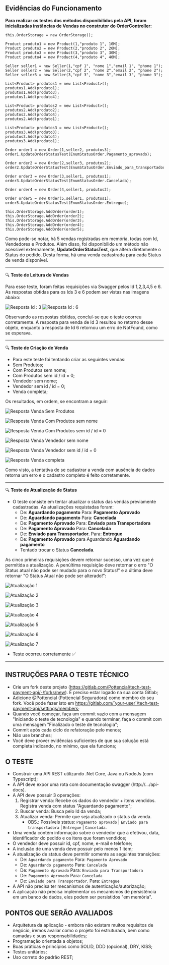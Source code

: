 ## Evidências do Funcionamento

**Para realizar os testes dos métodos disponibilidos pela API, foram inicializadas instâncias de Vendas no construtor do OrderController:**

```    
this.OrderStorage = new OrderStorage();

Product produto1 = new Product(1,"produto 1", 10M);
Product produto2 = new Product(2,"produto 2", 20M);
Product produto3 = new Product(3,"produto 3", 30M);
Product produto4 = new Product(4,"produto 4", 40M);

Seller seller1 = new Seller(1,"cpf 1", "nome 1","email 1", "phone 1");
Seller seller2 = new Seller(2,"cpf 2", "nome 2","email 2", "phone 2");
Seller seller3 = new Seller(3,"cpf 3", "nome 3","email 3", "phone 3");

List<Product> produtos1 = new List<Product>();
produtos1.Add(produto1);
produtos1.Add(produto3);
produtos1.Add(produto4);

List<Product> produtos2 = new List<Product>();
produtos2.Add(produto2);
produtos2.Add(produto4);
produtos2.Add(produto1);

List<Product> produtos3 = new List<Product>();
produtos3.Add(produto3);
produtos3.Add(produto4);
produtos3.Add(produto1);

Order order1 = new Order(1,seller2, produtos3);
order1.UpdateOrderStatusTest(EnumStatusOrder.Pagamento_aprovado);

Order order2 = new Order(2,seller3, produtos2);
order2.UpdateOrderStatusTest(EnumStatusOrder.Enviado_para_transportadora);

Order order3 = new Order(3,seller1, produtos1);
order3.UpdateOrderStatusTest(EnumStatusOrder.Cancelada);

Order order4 = new Order(4,seller1, produtos2);

Order order5 = new Order(5,seller1, produtos1);
order5.UpdateOrderStatusTest(EnumStatusOrder.Entregue);

this.OrderStorage.AddOrder(order1);
this.OrderStorage.AddOrder(order2);
this.OrderStorage.AddOrder(order3);
this.OrderStorage.AddOrder(order4);
this.OrderStorage.AddOrder(order5);

```


Como pode-se notar, há 5 vendas registradas em memória, todas com Id, Vendedores e Produtos. Além disso, foi disponibilido um método não acessivel externamente, **UpdateOrderStatusTest**, que altera diretamente o Status do pedido. Desta forma, há uma venda cadastrada para cada Status de venda disponível.


---

:mag: **Teste de Leitura de Vendas**


Para esse teste, foram feitas requisições via Swagger pelos Id 1,2,3,4,5 e 6. As respostas obtidas para os Ids 3 e 6 podem ser vistas nas imagens abaixo:

![Resposta Id : 3](imagens\Buscar_3.png)
![Resposta Id : 6](imagens\Buscar_6.png)


Observando as respostas obtidas, concluí-se que o teste ocorreu corretamente. A resposta para venda de Id 3 resultou no retorno desse objeto, enquanto a resposta de Id 6 retornou um erro de NotFound, como se esperava.


---

:mag: **Teste de Criação de Venda**


- Para este teste foi tentando criar as seguintes vendas:
 - Sem Produtos;
 - Com Produtos sem nome;
 - Com Produtos sem id / id = 0;
 - Vendedor sem nome;
 - Vendedor sem id / id = 0;
 - Venda completa;


Os resultados, em ordem, se encontram a seguir:

![Resposta Venda Sem Produtos](../imagens\Resgistro_Sem_Produtos.png)


![Resposta Venda Com Produtos sem nome](imagens\Registro_Produto_Nome.png)


![Resposta Venda Com Produtos sem id / id = 0](imagens\Registro_Produto_Id.png)


![Resposta Venda Vendedor sem nome](imagens\Registro_Vendedor_Nome.png)


![Resposta Venda Vendedor sem id / id = 0](imagens\Registro_Vendedor_Id.png)


![Resposta Venda completa](imagens\Registro_Completo.png)


Como visto, a tentativa de se cadastrar a venda com ausência de dados retorna um erro e o cadastro completo é feito corretamente.

---

:mag: **Teste de Atualização de Status**


- O teste consiste em tentar atualizar o status das vendas previamente cadastradas. As atualizações requistadas foram:
  - De: **Aguardando pagamento** Para: **Pagamento Aprovado**
  - De: **Aguardando pagamento** Para: **Cancelada**
  - De: **Pagamento Aprovado** Para: **Enviado para Transportadora**
  - De: **Pagamento Aprovado** Para: **Cancelada**
  - De: **Enviado para Transportador**. Para: **Entregue**
  - De: **Pagamento Aprovado** para Aguardando **Aguardando pagamento**
  - Tentado trocar o Status **Cancelada**.


As cinco primeiras requisições devem retornar sucesso, uma vez que é permitida a atualização. A penúltima requisição deve retornar o erro "O Status atual não pode ser mudado para o novo Status!" e a última deve retornar "O Status Atual não pode ser alterado!":


![Atualização 1](imagens\Atualizar_1.png)


![Atualização 2](imagens\Atualizar_2.png)


![Atualização 3](imagens\Atualizar_3.png)


![Atualização 4](imagens\Atualizar_4.png)


![Atualização 5](imagens\Atualizar_5.png)


![Atualização 6](imagens\Atualizar_6.png)


![Atualização 7](imagens\Atualizar_7.png)


- Teste ocorreu corretamente :white_check_mark: 
---

## INSTRUÇÕES PARA O TESTE TÉCNICO

- Crie um fork deste projeto (https://gitlab.com/Pottencial/tech-test-payment-api/-/forks/new). É preciso estar logado na sua conta Gitlab;
- Adicione @Pottencial (Pottencial Seguradora) como membro do seu fork. Você pode fazer isto em  https://gitlab.com/`your-user`/tech-test-payment-api/settings/members;
 - Quando você começar, faça um commit vazio com a mensagem "Iniciando o teste de tecnologia" e quando terminar, faça o commit com uma mensagem "Finalizado o teste de tecnologia";
 - Commit após cada ciclo de refatoração pelo menos;
 - Não use branches;
 - Você deve prover evidências suficientes de que sua solução está completa indicando, no mínimo, que ela funciona;

## O TESTE
- Construir uma API REST utilizando .Net Core, Java ou NodeJs (com Typescript);
- A API deve expor uma rota com documentação swagger (http://.../api-docs).
- A API deve possuir 3 operações:
  1) Registrar venda: Recebe os dados do vendedor + itens vendidos. Registra venda com status "Aguardando pagamento";
  2) Buscar venda: Busca pelo Id da venda;
  3) Atualizar venda: Permite que seja atualizado o status da venda.
     * OBS.: Possíveis status: `Pagamento aprovado` | `Enviado para transportadora` | `Entregue` | `Cancelada`.
- Uma venda contém informação sobre o vendedor que a efetivou, data, identificador do pedido e os itens que foram vendidos;
- O vendedor deve possuir id, cpf, nome, e-mail e telefone;
- A inclusão de uma venda deve possuir pelo menos 1 item;
- A atualização de status deve permitir somente as seguintes transições: 
  - De: `Aguardando pagamento` Para: `Pagamento Aprovado`
  - De: `Aguardando pagamento` Para: `Cancelada`
  - De: `Pagamento Aprovado` Para: `Enviado para Transportadora`
  - De: `Pagamento Aprovado` Para: `Cancelada`
  - De: `Enviado para Transportador`. Para: `Entregue`
- A API não precisa ter mecanismos de autenticação/autorização;
- A aplicação não precisa implementar os mecanismos de persistência em um banco de dados, eles podem ser persistidos "em memória".

## PONTOS QUE SERÃO AVALIADOS
- Arquitetura da aplicação - embora não existam muitos requisitos de negócio, iremos avaliar como o projeto foi estruturada, bem como camadas e suas responsabilidades;
- Programação orientada a objetos;
- Boas práticas e princípios como SOLID, DDD (opcional), DRY, KISS;
- Testes unitários;
- Uso correto do padrão REST;
